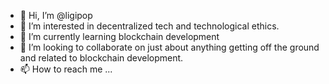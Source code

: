 - 👋 Hi, I’m @ligipop
- 👀 I’m interested in decentralized tech and technological ethics. 
- 🌱 I’m currently learning blockchain development
- 💞️ I’m looking to collaborate on just about anything getting off the ground and related to blockchain development.
- 📫 How to reach me ...

<!---
ligipop/ligipop is a ✨ special ✨ repository because its `README.md` (this file) appears on your GitHub profile.
You can click the Preview link to take a look at your changes.
--->
